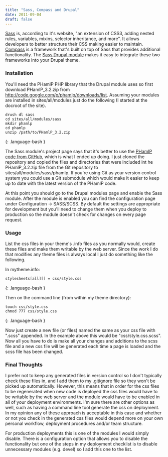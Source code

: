 ```yaml
---
title: "Sass, Compass and Drupal"
date: 2011-09-04
draft: false
---
```


[Sass](http://sass-lang.com) is, according to it's website, "an extension of CSS3, adding nested rules, variables, mixins, selector inheritance, and more". It allows developers to better structure their CSS making easier to maintain. [Compass](http://www.compass-style.org) is a framework that's built on top of Sass that provides additional functionality. The [Sass Drupal module](http://drupal.org/project/sass) makes it easy to integrate these two frameworks into your Drupal theme.
<!--more-->

### Installation
You'll need the PHamlP PHP library that the Drupal module uses so first download PHamlP_3.2.zip from http://code.google.com/p/phamlp/downloads/list. Assuming your modules are installed in sites/all/modules just do the following (I started at the docroot of the site).

    drush dl sass
    cd sites/all/modules/sass
    mkdir phamlp
    cd phamlp
    unzip /path/to/PHamlP_3.2.zip
{: .language-bash }

The Sass module's project page says that it's better to use the [PHamlP code from GitHub](https://github.com/codeincarnate/phamlp), which is what I ended up doing. I just cloned the repository and copied the files and directories that were included int he PHamlP_3.2.zip file from the Git repository to sites/all/modules/sass/phamlp. If you're using Git as your version control system you could use a Git submodule which would make it easier to keep up to date with the latest version of the PHamlP code.

At this point you should go to the Drupal modules page and enable the Sass module. After the module is enabled you can find the configuration page under Configuration -> SASS/SCSS. By default the settings are appropriate for development but you'll need to change them when you deploy to production so the module doesn't check for changes on every page request.

### Usage

List the css files in your theme's .info files as you normally would, create these files and make them writable by the web server. Since the work I do that modifies any theme files is always local I just do something like the following.

In mytheme.info:

    stylesheets[all][] = css/style.css
{: .language-bash }

Then on the command line (from within my theme directory):

    touch css/style.css
    chmod 777 css/style.css
{: .language-bash }

Now just create a new file (or files) named the same as your css file with ".scss" appended. In the example above this would be "css/style.css.scss". Now all you have to do is make all your changes and additions to the scss file and a new css file will be generated each time a page is loaded and the scss file has been changed. 

### Final Thoughts

I prefer not to keep any generated files in version control so I don't typically check these files in, and I add them to my .gitignore file so they won't be picked up automatically. However, this means that in order for the css files to be regenerated when new code is deployed the css files would have to be writable by the web server and the module would have to be enabled in all of your deployment environments. I'm sure there are other options as well, such as having a command line tool generate the css on deployment. In my opinion any of these approach is acceptable in this case and whether or not you check in the generated css files would depend more on your own personal workflow, deployment procedures and/or team structure. 

For production deployments this is one of the modules I would simply disable. There is a configuration option that allows you to disable the functionality but one of the steps in my deployment checklist is to disable unnecessary modules (e.g. devel) so I add this one to the list.
